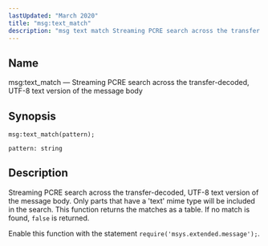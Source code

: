 ```yaml
---
lastUpdated: "March 2020"
title: "msg:text_match"
description: "msg text match Streaming PCRE search across the transfer decoded UTF 8 text version of the message body msg text match pattern Streaming PCRE search across the transfer decoded UTF 8 text version of the message body Only parts that have a text mime type will be included in the..."
---
```


<a name="lua.ref.msg_text_match"></a> 
## Name

msg:text_match — Streaming PCRE search across the transfer-decoded, UTF-8 text version of the message body

<a name="idp25647968"></a> 
## Synopsis

`msg:text_match(pattern);`

`pattern: string`<a name="idp25650656"></a> 
## Description

Streaming PCRE search across the transfer-decoded, UTF-8 text version of the message body. Only parts that have a 'text' mime type will be included in the search. This function returns the matches as a table. If no match is found, `false` is returned.

Enable this function with the statement `require('msys.extended.message');`.